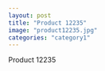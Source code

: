 ```yaml
---
layout: post
title: "Product 12235"
image: "product12235.jpg"
categories: "category1"
---
```

Product 12235

